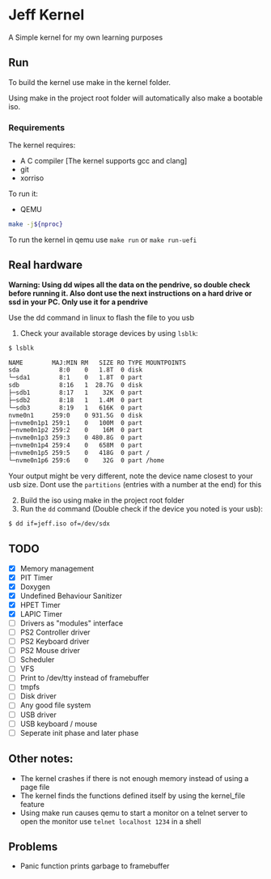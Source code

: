 # Jeff Kernel

A Simple kernel for my own learning purposes

## Run
To build the kernel use make in the kernel folder.<br>

Using make in the project root folder will automatically also make a bootable iso.

### Requirements
The kernel requires:<br>
- A C compiler [The kernel supports gcc and clang]
- git
- xorriso

To run it:<br>
- QEMU

```sh
make -j${nproc}
```

To run the kernel in qemu use `make run` or `make run-uefi`

## Real hardware
**Warning: Using dd wipes all the data on the pendrive, so double check before running it. Also dont use the next instructions on a hard drive or ssd in your PC. Only use it for a pendrive**

Use the dd command in linux to flash the file to you usb

1. Check your available storage devices by using `lsblk`:
```sh
$ lsblk

NAME        MAJ:MIN RM   SIZE RO TYPE MOUNTPOINTS
sda           8:0    0   1.8T  0 disk 
└─sda1        8:1    0   1.8T  0 part 
sdb           8:16   1  28.7G  0 disk 
├─sdb1        8:17   1    32K  0 part 
├─sdb2        8:18   1   1.4M  0 part 
└─sdb3        8:19   1   616K  0 part 
nvme0n1     259:0    0 931.5G  0 disk 
├─nvme0n1p1 259:1    0   100M  0 part 
├─nvme0n1p2 259:2    0    16M  0 part 
├─nvme0n1p3 259:3    0 480.8G  0 part 
├─nvme0n1p4 259:4    0   658M  0 part 
├─nvme0n1p5 259:5    0   418G  0 part /
└─nvme0n1p6 259:6    0    32G  0 part /home
```

Your output might be very different, note the device name closest to your usb size.
Dont use the `partitions` (entries with a number at the end) for this

2. Build the iso using make in the project root folder
3. Run the `dd` command (Double check if the device you noted is your usb):
```sh
$ dd if=jeff.iso of=/dev/sdx
```

## TODO
- [x] Memory management
- [x] PIT Timer
- [x] Doxygen
- [x] Undefined Behaviour Sanitizer
- [x] HPET Timer<br>
- [x] LAPIC Timer
- [ ] Drivers as "modules" interface
- [ ] PS2 Controller driver
- [ ] PS2 Keyboard driver
- [ ] PS2 Mouse driver
- [ ] Scheduler
- [ ] VFS
- [ ] Print to /dev/tty instead of framebuffer
- [ ] tmpfs
- [ ] Disk driver
- [ ] Any good file system
- [ ] USB driver
- [ ] USB keyboard / mouse
- [ ] Seperate init phase and later phase

## Other notes:

- The kernel crashes if there is not enough memory instead of using a page file
- The kernel finds the functions defined itself by using the kernel_file feature
- Using make run causes qemu to start a monitor on a telnet server to open the monitor
use `telnet localhost 1234` in a shell

## Problems
- Panic function prints garbage to framebuffer